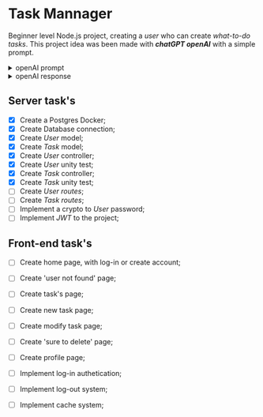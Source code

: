 
# Task Mannager

Beginner level Node.js project, creating a *user* who can create *what-to-do tasks*. This project idea was been made with ***chatGPT openAI*** with a simple prompt.

 <details>
  <summary> openAI prompt </summary>
  <br>
  Me fale um projeto tema de projeto utilizando node.js e swagger.io com regras de negócio para back-end de nível junior  
 </details>
 
 <details>
  <summary> openAI response </summary>
  <br>
  Descrição:
O projeto consiste em criar um sistema de gerenciamento de tarefas, onde os usuários podem criar, atualizar, visualizar e excluir tarefas. Cada tarefa terá um título, uma descrição, uma data de vencimento e um status indicando se está concluída ou não.

Requisitos:

O sistema deve ser desenvolvido usando Node.js como plataforma de back-end.
Utilize o framework Express.js para criar a estrutura do servidor.
As rotas da API devem ser documentadas usando o Swagger.io.
As regras de negócio devem ser implementadas de acordo com os seguintes critérios:
 - Um usuário pode criar uma nova tarefa fornecendo um título, descrição e data de vencimento.
 - Um usuário pode visualizar todas as tarefas existentes.
 - Um usuário pode atualizar uma tarefa existente, alterando seu título, descrição, data de vencimento ou status.
 - Um usuário pode excluir uma tarefa existente.
 - Ao excluir uma tarefa, ela não deve ser completamente removida do banco de dados, apenas marcada como excluída.
 - As tarefas devem ser filtráveis por status (concluídas ou não concluídas) e por data de vencimento.
 - As tarefas devem ser ordenadas por data de vencimento.
  
Utilize um banco de dados relacional (por exemplo, MySQL ou PostgreSQL) para armazenar as tarefas.
Implemente validações para garantir que os campos obrigatórios sejam fornecidos e que as datas de vencimento estejam no formato correto.
Utilize autenticação JWT (JSON Web Tokens) para proteger as rotas da API.
Implemente testes unitários para as regras de negócio.
Recursos:

 - Node.js: Plataforma de back-end baseada em JavaScript.
 - Express.js: Framework para criação de servidores web em Node.js.
 - Swagger.io: Ferramenta para documentar e testar APIs.
 - Banco de dados relacional (por exemplo, MySQL ou PostgreSQL): Para armazenar as tarefas.
 - JWT (JSON Web Tokens): Mecanismo de autenticação para proteger as rotas da API. 
 </details>
 
 ## Server task's
  - [x] Create a Postgres Docker;
  - [x] Create Database connection;
  - [x] Create *User* model;
  - [x] Create *Task* model;
  - [x] Create *User* controller;
  - [x] Create *User* unity test;
  - [x] Create *Task* controller;
  - [x] Create *Task* unity test;
  - [ ] Create *User routes*;
  - [ ] Create *Task routes*;
  - [ ] Implement a crypto to *User* password;
  - [ ] Implement *JWT* to the project;

## Front-end task's
  - [ ] Create home page, with log-in or create account;
  - [ ] Create 'user not found' page;
  - [ ] Create task's page;
  - [ ] Create new task page;
  - [ ] Create modify task page;
  - [ ] Create 'sure to delete' page;
  - [ ] Create profile page;
  - [ ] Implement log-in authetication;
  - [ ] Implement log-out system;
  - [ ] Implement cache system;
 
